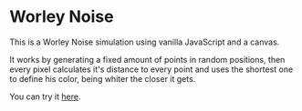 # Worley Noise
This is a Worley Noise simulation using vanilla JavaScript and a canvas.  

It works by generating a fixed amount of points in random positions, then every pixel calculates it's distance
to every point and uses the shortest one to define his color, being whiter the closer it gets.

You can try it [here](https://s-chaves.github.io/Worley-Noise/).
